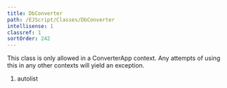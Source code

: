 ```yaml
---
title: DbConverter
path: /EJScript/Classes/DbConverter
intellisense: 1
classref: 1
sortOrder: 242
---
```



This class is only allowed in a ConverterApp context. Any attempts of using this in any other contexts will yield an exception.




1. autolist

